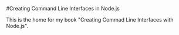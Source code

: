 #Creating Command Line Interfaces in Node.js

This is the home for my book "Creating Commad Line Interfaces with Node.js".


